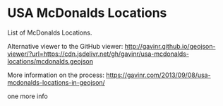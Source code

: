 USA McDonalds Locations
=======================

List of McDonalds Locations. 

Alternative viewer to the GitHub viewer: http://gavinr.github.io/geojson-viewer/?url=https://cdn.jsdelivr.net/gh/gavinr/usa-mcdonalds-locations/mcdonalds.geojson

More information on the process: https://gavinr.com/2013/09/08/usa-mcdonalds-locations-in-geojson/








one more info
